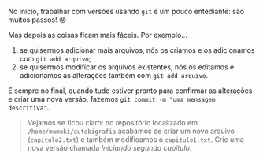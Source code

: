 No início, trabalhar com versões usando `git` é um pouco entediante: são muitos passos! :rage:

Mas depois as coisas ficam mais fáceis. Por exemplo...

1. se quisermos adicionar mais arquivos, nós os criamos e os adicionamos com `git add arquivo`;
2. se quisermos modificar os arquivos existentes, nós os editamos e adicionamos as alterações também com `git add arquivo`.

E sempre no final, quando tudo estiver pronto para confirmar as alterações e criar uma nova versão, fazemos `git commit -m "uma mensagem descritiva"`.


> Vejamos se ficou claro: no repositório localizado em `/home/mumuki/autobigrafia` acabamos de criar um novo arquivo (`capitulo2.txt`) e também modificamos o `capitulo1.txt`. Crie uma nova versão chamada  _Iniciando segundo capítulo_.
